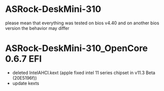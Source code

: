 # ASRock-DeskMini-310

please mean that everything was tested on bios v4.40 and on another bios version the behavior may differ
# ASRock-DeskMini-310_OpenCore 0.6.7 EFI
- deleted IntelAHCI.kext (apple fixed intel 11 series chipset in v11.3 Beta (20E5196f))
- update kexts 
